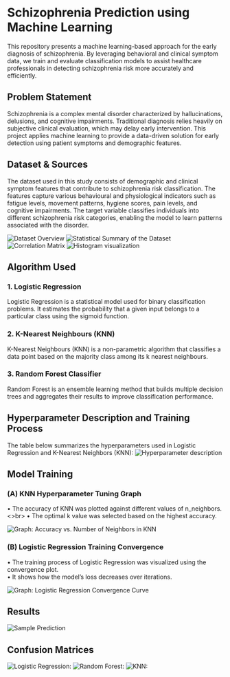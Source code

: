 # Schizophrenia Prediction using Machine Learning
This repository presents a machine learning-based approach for the early diagnosis of schizophrenia. By leveraging behavioral and clinical symptom data, we train and evaluate classification models to assist healthcare professionals in detecting schizophrenia risk more accurately and efficiently.
## Problem Statement
Schizophrenia is a complex mental disorder characterized by hallucinations, delusions, and cognitive impairments. Traditional diagnosis relies heavily on subjective clinical evaluation, which may delay early intervention. This project applies machine learning to provide a data-driven solution for early detection using patient symptoms and demographic features.

## Dataset & Sources
The dataset used in this study consists of demographic and clinical symptom features that contribute to schizophrenia risk classification. The features capture various behavioural and physiological indicators such as fatigue levels, movement patterns, hygiene scores, pain levels, and cognitive impairments. The target variable classifies individuals into different schizophrenia risk categories, enabling the model to learn patterns associated with the disorder.

![Dataset Overview](Images/Picture2.png)
![Statistical Summary of the Dataset](Images/Picture3.png)
![Correlation Matrix](Images/Picture4.png)
![Histogram visualization](Images/Picture5.png)

## Algorithm Used
### **1. Logistic Regression**
Logistic Regression is a statistical model used for binary classification problems. It estimates the probability that a given input belongs to a particular class using the sigmoid function.

### **2. K-Nearest Neighbours (KNN)**
K-Nearest Neighbours (KNN) is a non-parametric algorithm that classifies a data point based on the majority class among its k nearest neighbours.

### **3.	Random Forest Classifier**
Random Forest is an ensemble learning method that builds multiple decision trees and aggregates their results to improve classification performance.

## Hyperparameter Description and Training Process
The table below summarizes the hyperparameters used in Logistic Regression and K-Nearest Neighbors (KNN):
![Hyperparameter description](Images/Picture1.png)

## Model Training
### **(A) KNN Hyperparameter Tuning Graph**
•	The accuracy of KNN was plotted against different values of n_neighbors.<>br>
•	The optimal k value was selected based on the highest accuracy.

![Graph: Accuracy vs. Number of Neighbors in KNN](Images/Picture6.png)
### **(B) Logistic Regression Training Convergence**
•	The training process of Logistic Regression was visualized using the convergence plot.<br>
•	It shows how the model’s loss decreases over iterations.

![Graph: Logistic Regression Convergence Curve](Images/Picture7.png)

## Results

![Sample Prediction](Images/Picture11.png)

## Confusion Matrices

![Logistic Regression:](Images/Picture8.png)
![Random Forest:](Images/Picture9.png)
![KNN:](Images/Picture10.png)

